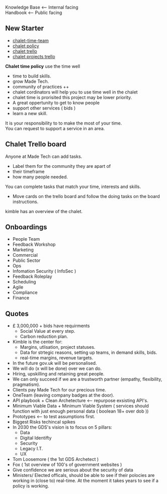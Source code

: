 Knowledge Base <-- Internal facing <br>
Handbook <-- Public facing <br>

## New Starter
+ [chalet-time-team](https://madetechteam.slack.com/archives/C03F23K2RL0)
+ [chalet policy](https://github.com/madetech/handbook/blob/main/guides/chalet_time_policy.md)
+ [chalet trello](https://trello.com/b/taj8yvLP/communities-improvements-backlog)
+ [chalet projects trello](https://trello.com/b/7lSGB2Xw/chalet-community-board)

**Chalet time policy** use the time well
+ time to build skills.
+ grow Made Tech.
+ community of practices ++ 
+ chalet cordinators will help you to use time well in the chalet
+ chalet time is prorisited this project may be lower priority. 
+ A great oppertunity to get to know people
+ support other services ( bids )
+ learn a new skill.

It is your responsibility to to make the most of your time. <br>
You can request to support a service in an area. <br>

## Chalet Trello board
Anyone at Made Tech can add tasks. <br>
+ Label them for the community they are apart of <br>
+ their timeframe
+ how many people needed.

You can complete tasks that match your time, interests and skills.  <br>
+ Move cards on the trello board and follow the doing tasks on the board instructions.


kimble has an overview of the chalet.

## Onboardings
+ People Team
+ Feedback Workshop
+ Marketing
+ Commercial
+ Public Sector
+ Ops
+ Infomation Security ( InfoSec )
+ Feedback Roleplay
+ Scheduling
+ Agile
+ Compliance
+ Finance



## Quotes
+ £ 3,000,000 + bids have requirments
  + Social Value at every step. 
  + Carbon reduction plan.
+ Kimble is the center for:
  + Margins, utlisation, project statuses.
  + Data for strtegic reasons, setting up teams, in demand skills, bids.
  + real-time margins, revenue targets.
+ In the future gov.uk will be personalised.
+ We will do (x will be done) over we can do.
+ Hiring, upskilling and retaining great people.
+ We can only succeed if we are a trustworth partner (empathy, flexibility, pragmatism).
+ Clients pay Made Tech for our precious time.
+ OneTeam (leaving company badges at the door).
+ API playbook + Clean Archetecture <-- repurpose exsisting API's.
+ Minimum Viable Data + Minimum Viable System ( services should function with just enough personal data ( boolean 18+ over dob ))
+ Prototypes <-- to test assumptions first.
+ Biggest Risks techincal spikes
+ In 2030 the GDS's vision is to focus on 5 pillars:
  + Data
  + Digital Identifty
  + Security
  + Legacy I.T.
  + UX
+ Tom Loosemore ( the 1st GDS Archetect )
+ Fox ( 1st overview of 100's of government websites )
+ Give confidence we are serious about the security of data
+ Ministers/ Elected officals, should be able to see if their polocies are working in (close to) real-time. At the moment it takes years to see if a policy is working.
